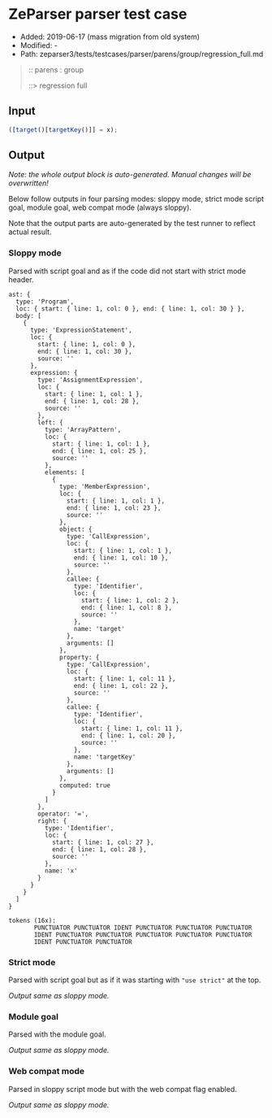 # ZeParser parser test case

- Added: 2019-06-17 (mass migration from old system)
- Modified: -
- Path: zeparser3/tests/testcases/parser/parens/group/regression_full.md

> :: parens : group
>
> ::> regression full

## Input

`````js
([target()[targetKey()]] = x);
`````

## Output

_Note: the whole output block is auto-generated. Manual changes will be overwritten!_

Below follow outputs in four parsing modes: sloppy mode, strict mode script goal, module goal, web compat mode (always sloppy).

Note that the output parts are auto-generated by the test runner to reflect actual result.

### Sloppy mode

Parsed with script goal and as if the code did not start with strict mode header.

`````
ast: {
  type: 'Program',
  loc: { start: { line: 1, col: 0 }, end: { line: 1, col: 30 } },
  body: [
    {
      type: 'ExpressionStatement',
      loc: {
        start: { line: 1, col: 0 },
        end: { line: 1, col: 30 },
        source: ''
      },
      expression: {
        type: 'AssignmentExpression',
        loc: {
          start: { line: 1, col: 1 },
          end: { line: 1, col: 28 },
          source: ''
        },
        left: {
          type: 'ArrayPattern',
          loc: {
            start: { line: 1, col: 1 },
            end: { line: 1, col: 25 },
            source: ''
          },
          elements: [
            {
              type: 'MemberExpression',
              loc: {
                start: { line: 1, col: 1 },
                end: { line: 1, col: 23 },
                source: ''
              },
              object: {
                type: 'CallExpression',
                loc: {
                  start: { line: 1, col: 1 },
                  end: { line: 1, col: 10 },
                  source: ''
                },
                callee: {
                  type: 'Identifier',
                  loc: {
                    start: { line: 1, col: 2 },
                    end: { line: 1, col: 8 },
                    source: ''
                  },
                  name: 'target'
                },
                arguments: []
              },
              property: {
                type: 'CallExpression',
                loc: {
                  start: { line: 1, col: 11 },
                  end: { line: 1, col: 22 },
                  source: ''
                },
                callee: {
                  type: 'Identifier',
                  loc: {
                    start: { line: 1, col: 11 },
                    end: { line: 1, col: 20 },
                    source: ''
                  },
                  name: 'targetKey'
                },
                arguments: []
              },
              computed: true
            }
          ]
        },
        operator: '=',
        right: {
          type: 'Identifier',
          loc: {
            start: { line: 1, col: 27 },
            end: { line: 1, col: 28 },
            source: ''
          },
          name: 'x'
        }
      }
    }
  ]
}

tokens (16x):
       PUNCTUATOR PUNCTUATOR IDENT PUNCTUATOR PUNCTUATOR PUNCTUATOR
       IDENT PUNCTUATOR PUNCTUATOR PUNCTUATOR PUNCTUATOR PUNCTUATOR
       IDENT PUNCTUATOR PUNCTUATOR
`````

### Strict mode

Parsed with script goal but as if it was starting with `"use strict"` at the top.

_Output same as sloppy mode._

### Module goal

Parsed with the module goal.

_Output same as sloppy mode._

### Web compat mode

Parsed in sloppy script mode but with the web compat flag enabled.

_Output same as sloppy mode._
